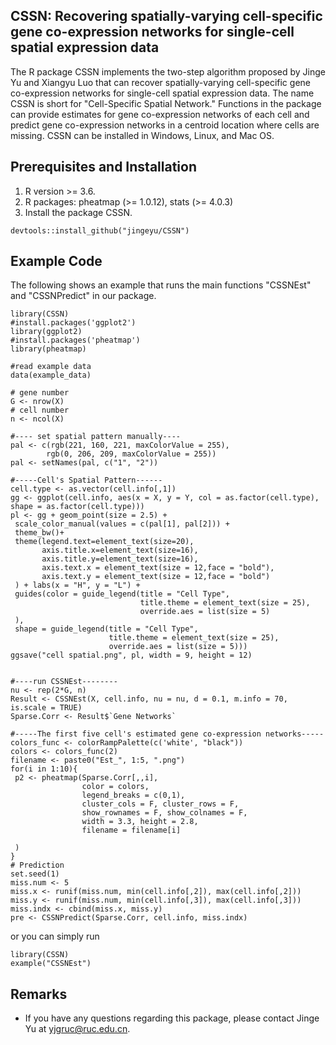 ## CSSN: Recovering spatially-varying cell-specific gene co-expression networks for single-cell spatial expression data

The R package CSSN implements the two-step algorithm proposed by Jinge Yu and Xiangyu Luo that can recover spatially-varying cell-specific gene co-expression networks for single-cell spatial expression data. The name CSSN is short for "Cell-Specific Spatial Network." Functions in the package can provide estimates for gene co-expression networks of each cell and predict gene co-expression networks in a centroid location where cells are missing. CSSN can be installed in Windows, Linux, and Mac OS. 


## Prerequisites and Installation

1. R version >= 3.6.
2. R packages: pheatmap (>= 1.0.12), stats (>= 4.0.3)
3. Install the package CSSN.

```
devtools::install_github("jingeyu/CSSN")
```


## Example Code
The following shows an example that runs the main functions "CSSNEst" and "CSSNPredict" in our package. 

``` {r, eval=FALSE}
library(CSSN)
#install.packages('ggplot2')
library(ggplot2)
#install.packages('pheatmap')
library(pheatmap)

#read example data
data(example_data)

# gene number
G <- nrow(X)
# cell number
n <- ncol(X)

#---- set spatial pattern manually----
pal <- c(rgb(221, 160, 221, maxColorValue = 255), 
        rgb(0, 206, 209, maxColorValue = 255))
pal <- setNames(pal, c("1", "2"))

#-----Cell's Spatial Pattern------
cell.type <- as.vector(cell.info[,1])
gg <- ggplot(cell.info, aes(x = X, y = Y, col = as.factor(cell.type), shape = as.factor(cell.type)))
pl <- gg + geom_point(size = 2.5) +
 scale_color_manual(values = c(pal[1], pal[2])) +
 theme_bw()+
 theme(legend.text=element_text(size=20),
       axis.title.x=element_text(size=16),
       axis.title.y=element_text(size=16),
       axis.text.x = element_text(size = 12,face = "bold"),
       axis.text.y = element_text(size = 12,face = "bold")
 ) + labs(x = "H", y = "L") +
 guides(color = guide_legend(title = "Cell Type",
                             title.theme = element_text(size = 25),
                             override.aes = list(size = 5)
 ),
 shape = guide_legend(title = "Cell Type",
                      title.theme = element_text(size = 25),
                      override.aes = list(size = 5)))
ggsave("cell spatial.png", pl, width = 9, height = 12)


#----run CSSNEst--------
nu <- rep(2*G, n)
Result <- CSSNEst(X, cell.info, nu = nu, d = 0.1, m.info = 70, is.scale = TRUE)
Sparse.Corr <- Result$`Gene Networks`

#-----The first five cell's estimated gene co-expression networks-----
colors_func <- colorRampPalette(c('white', "black"))
colors <- colors_func(2)
filename <- paste0("Est_", 1:5, ".png")
for(i in 1:10){
 p2 <- pheatmap(Sparse.Corr[,,i],
                color = colors,
                legend_breaks = c(0,1),
                cluster_cols = F, cluster_rows = F,
                show_rownames = F, show_colnames = F,
                width = 3.3, height = 2.8,
                filename = filename[i]
                
 )
}
# Prediction
set.seed(1)
miss.num <- 5
miss.x <- runif(miss.num, min(cell.info[,2]), max(cell.info[,2]))
miss.y <- runif(miss.num, min(cell.info[,3]), max(cell.info[,3]))
miss.indx <- cbind(miss.x, miss.y)
pre <- CSSNPredict(Sparse.Corr, cell.info, miss.indx)
```
or you can simply run
``` {r, eval=FALSE}
library(CSSN)
example("CSSNEst")
```

## Remarks
* If you have any questions regarding this package, please contact Jinge Yu at yjgruc@ruc.edu.cn.

